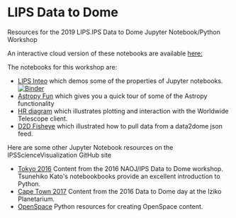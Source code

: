 # LIPS Data to Dome
Resources for the 2019 LIPS.IPS Data to Dome Jupyter Notebook/Python Workshop

An interactive cloud version of these notebooks are available [here:](https://mybinder.org/v2/gh/IPSScienceVisualization/GLPAjupyter/master)

The notebooks for this workshop are:
* [LIPS Inteo](https://github.com/IPSScienceVisualization/GLPAjupyter/blob/master/LIPS%20Intro.ipynb) which demos some of the properties of Jupyter notebooks. [![Binder](https://mybinder.org/badge_logo.svg)](https://mybinder.org/v2/gh/IPSScienceVisualization/GLPAjupyter/master?filepath=https%3A%2F%2Fgithub.com%2FIPSScienceVisualization%2FGLPAjupyter%2Fblob%2Fmaster%2FLIPS%2520Intro.ipynb)
* [Astropy Fun](https://github.com/IPSScienceVisualization/GLPAjupyter/blob/master/Astropy%20Fun.ipynb) which gives you a quick tour of some of the Astropy functionality
* [HR diagram](https://github.com/IPSScienceVisualization/GLPAjupyter/blob/master/HR%20Diagram.ipynb) which illustrates plotting and interaction with the Worldwide Telescope client.
* [D2D Fisheye](https://github.com/IPSScienceVisualization/GLPAjupyter/blob/master/D2Dfisheye.ipynb) which illustrated how to pull data from a data2dome json feed.

Here are some other Jupyter Notebook resources on the IPSScienceVisualization GitHub site
* [Tokyo 2016](https://github.com/IPSScienceVisualization/Workshops/tree/master/Tokyo2017) Content from the 2016 NAOJ/IPS Data to Dome workshop. Tsunehiko Kato's notebookbooks provide an excellent introduction to Python.
* [Cape Town 2017](https://github.com/IPSScienceVisualization/Workshops/tree/master/CapeTown2018) Content from the 2016 Data to Dome day at the Iziko Planetarium.
* [OpenSpace](https://github.com/IPSScienceVisualization/OpenSpace) Python resources for creating OpenSpace content.
